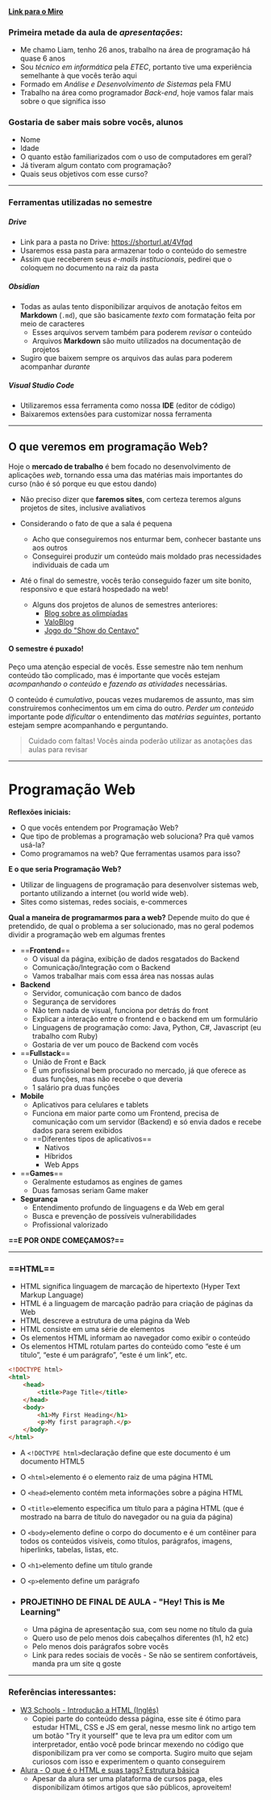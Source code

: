 
#### [Link para o Miro](https://shorturl.at/lwEJv)

### Primeira metade da aula de *apresentações*:

- Me chamo Liam, tenho 26 anos, trabalho na área de programação há quase 6 anos
- Sou *técnico em informática* pela *ETEC*, portanto tive uma experiência semelhante à que vocês terão aqui
- Formado em *Análise e Desenvolvimento de Sistemas* pela FMU
- Trabalho na área como programador *Back-end*, hoje vamos falar mais sobre o que significa isso


### Gostaria de saber mais sobre vocês, alunos
- Nome
- Idade
- O quanto estão familiarizados com o uso de computadores em geral?
- Já tiveram algum contato com programação?
- Quais seus objetivos com esse curso?

---

### Ferramentas utilizadas no semestre

##### Drive
- Link para a pasta no Drive: https://shorturl.at/4Vfqd
- Usaremos essa pasta para armazenar todo o conteúdo do semestre
- Assim que receberem seus *e-mails institucionais*, pedirei que o coloquem no documento na raiz da pasta

##### Obsidian
- Todas as aulas tento disponibilizar arquivos de anotação feitos em **Markdown** (`.md`), que são basicamente *texto* com formatação feita por meio de caracteres
  - Esses arquivos servem também para poderem *revisar* o conteúdo
  - Arquivos **Markdown** são muito utilizados na documentação de projetos
- Sugiro que baixem sempre os arquivos das aulas para poderem acompanhar *durante*

##### Visual Studio Code
- Utilizaremos essa ferramenta como nossa **IDE** (editor de código)
- Baixaremos extensões para customizar nossa ferramenta

---

## O que veremos em programação Web?

Hoje o **mercado de trabalho** é bem focado no desenvolvimento de aplicações *web*, tornando essa uma das matérias mais importantes do curso (não é só porque eu que estou dando)

- Não preciso dizer que **faremos sites**, com certeza teremos alguns projetos de sites, inclusive avaliativos

- Considerando o fato de que a sala é pequena
	- Acho que conseguiremos nos enturmar bem, conhecer bastante uns aos outros
	- Conseguirei produzir um conteúdo mais moldado pras necessidades individuais de cada um

- Até o final do semestre, vocês terão conseguido fazer um site bonito, responsivo e que estará hospedado na web!
	- Alguns dos projetos de alunos de semestres anteriores:
		- [Blog sobre as olimpíadas](https://caiocunha23.github.io/blog/)
		- [ValoBlog](https://danilovaz7.github.io/ValoBlog/index.html)
		- [Jogo do "Show do Centavo"](https://danilovaz7.github.io/Show-do-centavo/)


#### O semestre é puxado!

Peço uma atenção especial de vocês. Esse semestre não tem nenhum conteúdo tão complicado, mas é importante que vocês estejam *acompanhando o conteúdo* e *fazendo as atividades* necessárias.

O conteúdo é *cumulativo*, poucas vezes mudaremos de assunto, mas sim construiremos conhecimentos um em cima do outro. *Perder um conteúdo* importante pode *dificultar* o entendimento das *matérias seguintes*, portanto estejam sempre acompanhando e perguntando.

> Cuidado com faltas! Vocês ainda poderão utilizar as anotações das aulas para revisar

---

# Programação Web

**Reflexões iniciais:**
- O que vocês entendem por Programação Web?
- Que tipo de problemas a programação web soluciona? Pra quê vamos usá-la?
- Como programamos na web? Que ferramentas usamos para isso?

**E o que seria Programação Web?**
- Utilizar de linguagens de programação para desenvolver sistemas web, portanto utilizando a internet (ou world wide web).
- Sites como sistemas, redes sociais, e-commerces

**Qual a maneira de programarmos para a web?**
Depende muito do que é pretendido, de qual o problema a ser solucionado, mas no geral podemos dividir a programação web em algumas frentes
- ==**Frontend**==
	- O visual da página, exibição de dados resgatados do Backend
	- Comunicação/Integração com o Backend
	- Vamos trabalhar mais com essa área nas nossas aulas
- **Backend**
	- Servidor, comunicação com banco de dados
	- Segurança de servidores
	- Não tem nada de visual, funciona por detrás do front
	- Explicar a interação entre o frontend e o backend em um formulário 
	- Linguagens de programação como: Java, Python, C#, Javascript (eu trabalho com Ruby)
	- Gostaria de ver um pouco de Backend com vocês 
- ==**Fullstack**==
	- União de Front e Back
	- É um profissional bem procurado no mercado, já que oferece as duas funções, mas não recebe o que deveria
	- 1 salário pra duas funções
- **Mobile**
	- Aplicativos para celulares e tablets
	- Funciona em maior parte como um Frontend, precisa de comunicação com um servidor (Backend) e só envia dados e recebe dados para serem exibidos
	- ==Diferentes tipos de aplicativos==
		- Nativos
		- Híbridos
		- Web Apps
- ==**Games**==
	- Geralmente estudamos as engines de games
	- Duas famosas seriam Game maker
- **Segurança**
	- Entendimento profundo de linguagens e da Web em geral
	- Busca e prevenção de possíveis vulnerabilidades
	- Profissional valorizado

**==E POR ONDE COMEÇAMOS?==**

---

### ==HTML==
-  HTML significa linguagem de marcação de hipertexto (Hyper Text Markup Language)
- HTML é a linguagem de marcação padrão para criação de páginas da Web
- HTML descreve a estrutura de uma página da Web
- HTML consiste em uma série de elementos
- Os elementos HTML informam ao navegador como exibir o conteúdo
- Os elementos HTML rotulam partes do conteúdo como “este é um título”, “este é um parágrafo”, “este é um link”, etc.


```html
<!DOCTYPE html>  
<html>  
	<head>  
		<title>Page Title</title>  
	</head>  
	<body>  
		<h1>My First Heading</h1>  
		<p>My first paragraph.</p>  
	</body>
</html>
```

- A `<!DOCTYPE html>`declaração define que este documento é um documento HTML5
- O `<html>`elemento é o elemento raiz de uma página HTML
- O `<head>`elemento contém meta informações sobre a página HTML
- O `<title>`elemento especifica um título para a página HTML (que é mostrado na barra de título do navegador ou na guia da página)
- O `<body>`elemento define o corpo do documento e é um contêiner para todos os conteúdos visíveis, como títulos, parágrafos, imagens, hiperlinks, tabelas, listas, etc.
- O `<h1>`elemento define um título grande
- O `<p>`elemento define um parágrafo


- ### **PROJETINHO DE FINAL DE AULA** - "Hey! This is Me Learning"
	- Uma página de apresentação sua, com seu nome no título da guia
	- Quero uso de pelo menos dois cabeçalhos diferentes (h1, h2 etc)
	- Pelo menos dois parágrafos sobre vocês
	- Link para redes sociais de vocês - Se não se sentirem confortáveis, manda pra um site q goste

---

### Referências interessantes:
- [W3 Schools - Introdução a HTML (Inglês)](https://www.w3schools.com/html/html_intro.asp)
	- Copiei parte do conteúdo dessa página, esse site é ótimo para estudar HTML, CSS e JS em geral, nesse mesmo link no artigo tem um botão "Try it yourself" que te leva pra um editor com um interpretador, então você pode brincar mexendo no código que disponibilizam pra ver como se comporta. Sugiro muito que sejam curiosos com isso e experimentem o quanto conseguirem
- [Alura - O que é o HTML e suas tags? Estrutura básica](https://www.alura.com.br/artigos/o-que-e-html-suas-tags-parte-1-estrutura-basica)
	- Apesar da alura ser uma plataforma de cursos paga, eles disponibilizam ótimos artigos que são públicos, aproveitem!